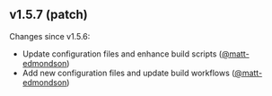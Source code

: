 ## v1.5.7 (patch)

Changes since v1.5.6:

- Update configuration files and enhance build scripts ([@matt-edmondson](https://github.com/matt-edmondson))
- Add new configuration files and update build workflows ([@matt-edmondson](https://github.com/matt-edmondson))

